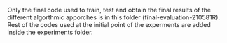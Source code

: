 Only the final code used to train, test and obtain the final results of the different algorthmic apporches is in this folder (final-evaluation-210581R). Rest of the codes used at the initial point of the experments are added inside the experiments folder.